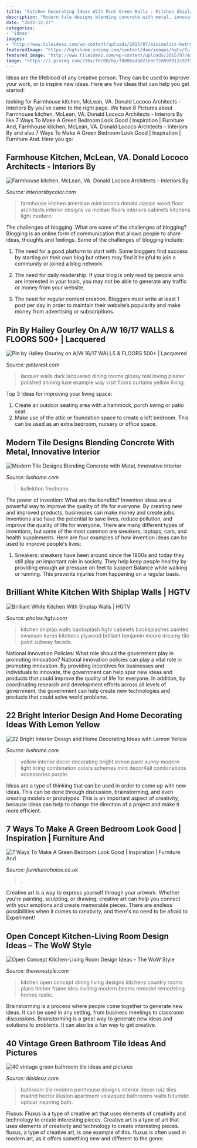 ```yaml
---
title: "Kitchen Decorating Ideas With Mint Green Walls : Kitchen Shiplap Walls Backsplash Hgtv Cabinets Backsplashes Painted Swanson Karen Kitchens Plywood Brilliant Benjamin Moore Dreamy Tile Paint Subway Facade"
description: "Modern tile designs blending concrete with metal, innovative interior"
date: "2022-12-27"
categories:
- "ideas"
images:
- "http://www.tileideaz.com/wp-content/uploads/2015/07/minimalist-bathroom-interior-in-green-tile-ceramics.jpg"
featuredImage: "https://hgtvhome.sndimg.com/content/dam/images/hgtv/fullset/2013/3/18/0/original_Karen-Swanson-reclaimed-plywood-kitchen-backsplash_s3x4.jpg.rend.hgtvcom.966.1288.suffix/1400977224618.jpeg"
featured_image: "http://www.tileideaz.com/wp-content/uploads/2015/07/minimalist-bathroom-interior-in-green-tile-ceramics.jpg"
image: "https://i.pinimg.com/736x/fd/00/ba/fd00baddd21e8c72d89f012c92f31e9e--dining-room-blue-formal-dining-rooms.jpg"
---
```



Ideas are the lifeblood of any creative person. They can be used to improve your work, or to inspire new ideas. Here are five ideas that can help you get started: 

	

		
looking for Farmhouse kitchen, McLean, VA. Donald Lococo Architects - Interiors By you've came to the right page. We have 8 Pictures about Farmhouse kitchen, McLean, VA. Donald Lococo Architects - Interiors By like 7 Ways To Make A Green Bedroom Look Good | Inspiration | Furniture And, Farmhouse kitchen, McLean, VA. Donald Lococo Architects - Interiors By and also 7 Ways To Make A Green Bedroom Look Good | Inspiration | Furniture And. Here you go:
		
    
## Farmhouse Kitchen, McLean, VA. Donald Lococo Architects - Interiors By

<img loading=lazy src="http://www.interiorsbycolor.com/wp-content/uploads/2014/03/classic-kitchen-in-mint-green.jpg" onerror="this.onerror=null;this.src='https://tse4.mm.bing.net/th?id=OIP.zNwku01xi-TSAUxwGK18eAHaKP&amp;pid=15.1';" alt="Farmhouse kitchen, McLean, VA. Donald Lococo Architects - Interiors By">

_Source: interiorsbycolor.com_

>farmhouse kitchen american mint lococo donald classic wood floor architects interior designs va mclean floors interiors cabinets kitchens light modern. 

	

The challenges of blogging: What are some of the challenges of blogging?
Blogging is an online form of communication that allows people to share ideas, thoughts and feelings. Some of the challenges of blogging include:
1. The need for a good platform to start with. Some bloggers find success by starting on their own blog but others may find it helpful to join a community or joined a blog network.

2. The need for daily readership. If your blog is only read by people who are interested in your topic, you may not be able to generate any traffic or money from your website.

3. The need for regular content creation. Bloggers must write at least 1 post per day in order to maintain their website’s popularity and make money from advertising or subscriptions.

    
## Pin By Hailey Gourley On A/W 16/17 WALLS &amp; FLOORS 500+ | Lacquered

<img loading=lazy src="https://i.pinimg.com/736x/fd/00/ba/fd00baddd21e8c72d89f012c92f31e9e--dining-room-blue-formal-dining-rooms.jpg" onerror="this.onerror=null;this.src='https://tse1.mm.bing.net/th?id=OIP.3BWiXQi4m5QT8P4ImB9y1gHaKH&amp;pid=15.1';" alt="Pin by Hailey Gourley on A/W 16/17 WALLS &amp; FLOORS 500+ | Lacquered">

_Source: pinterest.com_

>lacquer walls dark lacquered dining rooms glossy teal loving plaster polished shining luxe example way visit floors curtains yellow living. 

	

Top 3 Ideas for improving your living space:
1. Create an outdoor seating area with a hammock, porch swing or patio seat.
2. Make use of the attic or foundation space to create a loft bedroom. This can be used as an extra bedroom, nursery or office space.

    
## Modern Tile Designs Blending Concrete With Metal, Innovative Interior

<img loading=lazy src="https://www.lushome.com/wp-content/uploads/2013/06/concrete-metal-tiles-modern-tile-designs-9.jpg" onerror="this.onerror=null;this.src='https://tse3.mm.bing.net/th?id=OIP.rzYdxjh_uIQGEj2AmquhtQHaJ3&amp;pid=15.1';" alt="Modern Tile Designs Blending Concrete with Metal, Innovative Interior">

_Source: lushome.com_

>kollektion freshome. 

	

The power of invention: What are the benefits?
Invention ideas are a powerful way to improve the quality of life for everyone. By creating new and improved products, businesses can make money and create jobs. Inventions also have the potential to save lives, reduce pollution, and improve the quality of life for everyone. There are many different types of inventions, but some of the most common are sneakers, laptops, cars, and health supplements. Here are four examples of how invention ideas can be used to improve people's lives: 
1. Sneakers: sneakers have been around since the 1800s and today they still play an important role in society. They help keep people healthy by providing enough air pressure on feet to support Balance while walking or running. This prevents injuries from happening on a regular basis.

    
## Brilliant White Kitchen With Shiplap Walls | HGTV

<img loading=lazy src="https://hgtvhome.sndimg.com/content/dam/images/hgtv/fullset/2013/3/18/0/original_Karen-Swanson-reclaimed-plywood-kitchen-backsplash_s3x4.jpg.rend.hgtvcom.966.1288.suffix/1400977224618.jpeg" onerror="this.onerror=null;this.src='https://tse1.mm.bing.net/th?id=OIP.ioaPFVnWBmaVGH1PzkeXuAHaJ4&amp;pid=15.1';" alt="Brilliant White Kitchen With Shiplap Walls | HGTV">

_Source: photos.hgtv.com_

>kitchen shiplap walls backsplash hgtv cabinets backsplashes painted swanson karen kitchens plywood brilliant benjamin moore dreamy tile paint subway facade. 

	

National Innovation Policies: What role should the government play in promoting innovation?
National innovation policies can play a vital role in promoting innovation. By providing incentives for businesses and individuals to innovate, the government can help spur new ideas and products that could improve the quality of life for everyone. In addition, by coordinating research and development efforts across all levels of government, the government can help create new technologies and products that could solve world problems.

    
## 22 Bright Interior Design And Home Decorating Ideas With Lemon Yellow

<img loading=lazy src="https://www.lushome.com/wp-content/uploads/2013/11/modern-interior-decorating-color-schemes-yellow-color-20.jpg" onerror="this.onerror=null;this.src='https://tse3.mm.bing.net/th?id=OIP.IH_gVPSIeM3sJ9NDCNVnOgHaEI&amp;pid=15.1';" alt="22 Bright Interior Design and Home Decorating Ideas with Lemon Yellow">

_Source: lushome.com_

>yellow interior decor decorating bright lemon paint sunny modern light bring combination colors schemes mint decor4all combinations accessories purple. 

	

Ideas are a type of thinking that can be used in order to come up with new ideas. This can be done through discussion, brainstorming, and even creating models or prototypes. This is an important aspect of creativity, because ideas can help to change the direction of a project and make it more efficient.

    
## 7 Ways To Make A Green Bedroom Look Good | Inspiration | Furniture And

<img loading=lazy src="https://www.furniturechoice.co.uk/v5/img/hier/advice-and-inspiration/7-ways-to-make-a-green-bedroom-look-good/01-cosy-green-bedroom-in-sage.jpg" onerror="this.onerror=null;this.src='https://tse4.mm.bing.net/th?id=OIP.T5m2r5B_Le0eBzw93YyEXwHaLL&amp;pid=15.1';" alt="7 Ways To Make A Green Bedroom Look Good | Inspiration | Furniture And">

_Source: furniturechoice.co.uk_

>. 

	

Creative art is a way to express yourself through your artwork. Whether you're painting, sculpting, or drawing, creative art can help you connect with your emotions and create memorable pieces. There are endless possibilities when it comes to creativity, and there's no need to be afraid to Experiment!

    
## Open Concept Kitchen-Living Room Design Ideas – The WoW Style

<img loading=lazy src="http://thewowstyle.com/wp-content/uploads/2014/12/open-concept-kitchen-idea-in-natural-design.jpg" onerror="this.onerror=null;this.src='https://tse4.mm.bing.net/th?id=OIP.BIne8l9IZmvYIYkCXu48DgHaE8&amp;pid=15.1';" alt="Open Concept Kitchen-Living Room Design Ideas – The WoW Style">

_Source: thewowstyle.com_

>kitchen open concept dining living designs kitchens country rooms plans timber frame idea inviting modern beams remodel remodeling homes rustic. 

	

Brainstorming is a process where people come together to generate new ideas. It can be used in any setting, from business meetings to classroom discussions. Brainstorming is a great way to generate new ideas and solutions to problems. It can also be a fun way to get creative.

    
## 40 Vintage Green Bathroom Tile Ideas And Pictures

<img loading=lazy src="http://www.tileideaz.com/wp-content/uploads/2015/07/minimalist-bathroom-interior-in-green-tile-ceramics.jpg" onerror="this.onerror=null;this.src='https://tse4.mm.bing.net/th?id=OIP.GGctRXPNtSAF3oVIwTpQewHaLK&amp;pid=15.1';" alt="40 vintage green bathroom tile ideas and pictures">

_Source: tileideaz.com_

>bathroom tile modern penthouse designs interior decor ruiz tiles madrid hector illusion apartment velazquez bathrooms walls futuristic optical inspiring bath. 

	

Fluxus: Fluxus is a type of creative art that uses elements of creativity and technology to create interesting pieces.
Creative art is a type of art that uses elements of creativity and technology to create interesting pieces. fluxus, a type of creative art, is one example of this. fluxus is often used in modern art, as it offers something new and different to the genre.


